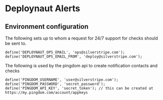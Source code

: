 # Deploynaut Alerts

## Environment configuration

The following sets up to whom a request for 24/7 support for checks should be sent to.

	define('DEPLOYNAUT_OPS_EMAIL', 'ops@silverstripe.com');
	define('DEPLOYNAUT_OPS_EMAIL_FROM', 'deploy@silverstripe.com');

The following is used by the pingdom api to create notification contacts and checks

	define('PINGDOM_USERNAME', 'user@silverstripe.com');
	define('PINGDOM_PASSWORD', 'secret_password');
	define('PINGDOM_API_KEY', 'secret_token'); // this can be created at https://my.pingdom.com/account/appkeys